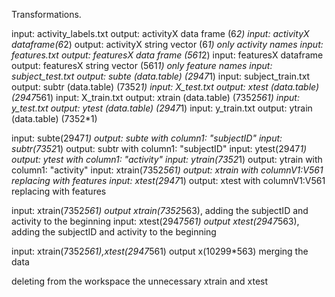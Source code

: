 Transformations.

input:	activity_labels.txt		output:	activityX data frame (6*2)
input:	activityX dataframe(6*2)	output: activityX string vector (6*1)	only activity names
input:	features.txt			output:	featuresX data frame (561*2)
input:	featuresX dataframe		output: featuresX string vector (561*1)	only feature names
input:	subject_test.txt		output: subte (data.table) (2947*1)
input:	subject_train.txt		output: subtr (data.table) (7352*1)
input:	X_test.txt			output: xtest (data.table) (2947*561)
input:	X_train.txt			output: xtrain (data.table) (7352*561)
input:	y_test.txt			output: ytest (data.table) (2947*1)
input:	y_train.txt			output: ytrain (data.table) (7352*1)

input:	subte(2947*1)			output: subte with column1: "subjectID"
input:	subtr(7352*1)			output: subtr with column1: "subjectID"
input:	ytest(2947*1)			output:	ytest with column1: "activity"
input:	ytrain(7352*1)			output:	ytrain with column1: "activity"
input:	xtrain(7352*561)		output:	xtrain with columnV1:V561 replacing with features
input:	xtest(2947*1)			output:	xtest with columnV1:V561 replacing with features

input:	xtrain(7352*561)		output xtrain(7352*563), adding the subjectID and activity to the beginning
input:	xtest(2947*561)			output xtest(2947*563), adding the subjectID and activity to the beginning

input: xtrain(7352*561),xtest(2947*561)	output x(10299*563) merging the data

deleting from the workspace the unnecessary xtrain and xtest
